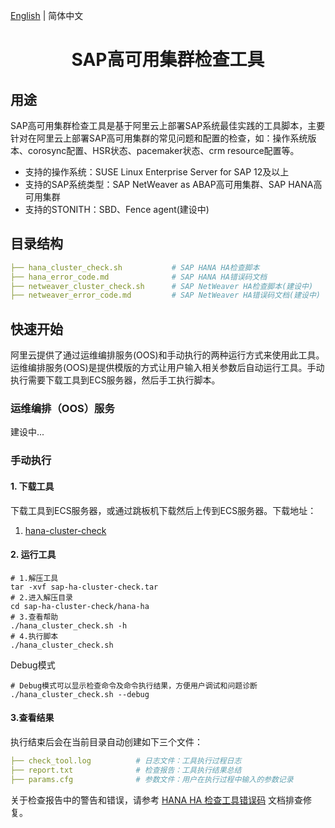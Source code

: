 [English](README.md) | 简体中文

<h1 align="center">SAP高可用集群检查工具</h1>

## 用途

SAP高可用集群检查工具是基于阿里云上部署SAP系统最佳实践的工具脚本，主要针对在阿里云上部署SAP高可用集群的常见问题和配置的检查，如：操作系统版本、corosync配置、HSR状态、pacemaker状态、crm resource配置等。
+ 支持的操作系统：SUSE Linux Enterprise Server for SAP 12及以上
+ 支持的SAP系统类型：SAP NetWeaver as ABAP高可用集群、SAP HANA高可用集群
+ 支持的STONITH：SBD、Fence agent(建设中)



## 目录结构

```yaml
├── hana_cluster_check.sh           # SAP HANA HA检查脚本
├── hana_error_code.md              # SAP HANA HA错误码文档
├── netweaver_cluster_check.sh      # SAP NetWeaver HA检查脚本(建设中)
├── netweaver_error_code.md         # SAP NetWeaver HA错误码文档(建设中)
```



## 快速开始

阿里云提供了通过运维编排服务(OOS)和手动执行的两种运行方式来使用此工具。运维编排服务(OOS)是提供模版的方式让用户输入相关参数后自动运行工具。手动执行需要下载工具到ECS服务器，然后手工执行脚本。

### 运维编排（OOS）服务

建设中...

### 手动执行

#### 1. 下载工具

下载工具到ECS服务器，或通过跳板机下载然后上传到ECS服务器。下载地址：

1. [hana-cluster-check](https://sh-test-hangzhou.oss-cn-hangzhou.aliyuncs.com/saptool/sap-ha-cluster-check.tar)


#### 2. 运行工具

```shell
# 1.解压工具
tar -xvf sap-ha-cluster-check.tar
# 2.进入解压目录
cd sap-ha-cluster-check/hana-ha
# 3.查看帮助
./hana_cluster_check.sh -h
# 4.执行脚本
./hana_cluster_check.sh
```

Debug模式

```shell
# Debug模式可以显示检查命令及命令执行结果，方便用户调试和问题诊断
./hana_cluster_check.sh --debug
```

#### 3.查看结果

执行结束后会在当前目录自动创建如下三个文件：

```yaml
├── check_tool.log          # 日志文件：工具执行过程日志
├── report.txt              # 检查报告：工具执行结果总结
├── params.cfg              # 参数文件：用户在执行过程中输入的参数记录
```

关于检查报告中的警告和错误，请参考 [HANA HA 检查工具错误码](hana_error_code.md) 文档排查修复。







​





